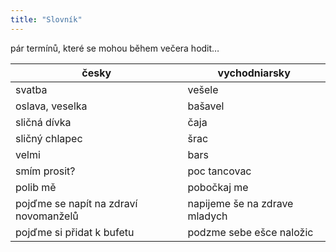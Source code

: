 ```yaml
---
title: "Slovník"
---
```

pár termínů, které se mohou během večera hodit&#8230;

| česky                                 | vychodniarsky                 |
|---------------------------------------|-------------------------------|
| svatba                                | vešele                        |
| oslava, veselka                       | bašavel                       |
| sličná dívka                          | čaja                          |
| sličný chlapec                        | šrac                          |
| velmi                                 | bars                          |
| smím prosit?                          | poc tancovac                  |
| polib mě                              | pobočkaj me                   |
| pojďme se napít na zdraví novomanželů | napijeme še na zdrave mladych |
| pojďme si přidat k bufetu             | podzme sebe ešce naložic      |
